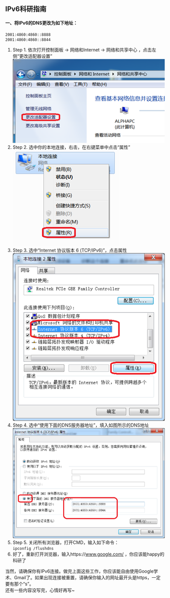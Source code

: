 ## IPv6科研指南  

#### 一、将IPv6的DNS更改为如下地址：  
```
2001:4860:4860::8888
2001:4860:4860::8844
```  

1. Step 1. 依次打开控制面板 -> 网络和Internet -> 网络和共享中心 ，点击左侧“更改适配器设置”  
![](IPv6_ChangeAdapter.png)  
2. Step 2. 选中你的本地连接，右击，在右键菜单中点击“属性”  
![](IPv6_LocalConnection.png)  
3. Step 3. 选中“Internet 协议版本 6 (TCP/IPv6)”，点击属性  
![](IPv6_Property.png)  
4. Step 4. 选中“使用下面的DNS服务器地址”，填入如图所示的DNS地址
![](IPv6_DNS.png)  
5. Step 5. 关闭所有浏览器，打开CMD，输入如下命令：  
```ipconfig /flushdns```  
6. 好了，重新打开浏览器，输入https://www.google.com/ ，你应该能happy的科研了  


当然，请确保你有IPv6连接。做完上面这些工作，你应该能自由使用Google学术、Gmail了。如果出现连接被重置，请确保你输入的网址最开头是https，一定要有那个“s”。  
还有一些内容没写完，心情好再写~  
